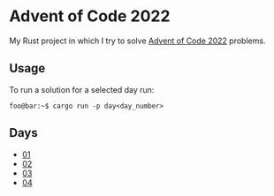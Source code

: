 # Advent of Code 2022

My Rust project in which I try to solve [Advent of Code 2022](https://adventofcode.com/2022/) problems.

## Usage

To run a solution for a selected day run:

```console
foo@bar:~$ cargo run -p day<day_number>
```

## Days
- [01](crates/day01)
- [02](crates/day02)
- [03](crates/day03)
- [04](crates/day04)